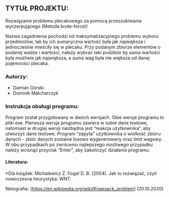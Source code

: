 ## TYTUŁ PROJEKTU: 
Rozwiązanie problemu plecakowego za pomocą przeszukiwania wyczerpującego (Metoda brute-force)!

Nazwa zagadnienia pochodzi od maksymalizacyjnego problemu wyboru przedmiotów, tak by ich sumaryczna wartość była jak największa i jednocześnie mieściły się w plecaku. Przy podanym zbiorze elementów o podanej wadze i wartości, należy wybrać taki podzbiór by suma wartości była możliwie jak największa, a suma wag była nie większa od danej pojemności plecaka.

### Autorzy: 
 - Damian Górski
 - Dominik Malcharczyk

### Instrukcja obsługi programu: 
Program został przygotowany w dwóch wersjach. Obie wersje programu to pliki exe. Pierwsza wersja programu zawiera w sobie dane testowe, natomiast w drugiej wersji niezbędna jest “reakcja użytkownika”, aby utworzyć dane testowe. Program “zapyta” użytkownika o wielkość zbioru danych - zbiór danych zostanie losowo wygenerowany oraz limit wagowy. W obu przypadkach po zwróceniu najlepszego możliwego przypadku należy wcisnąć przycisk “Enter”, aby zakończyć działanie programu.

#### Literatura: 
*Dla książek:
Michalewicz Z. Fogel D. B. (2004). Jak to rozwiązać, czyli nowoczesna heurystyka. WNT. 

Netografia:
[https://en.wikipedia.org/wiki/Knapsack_problem] (20.10.2020)
